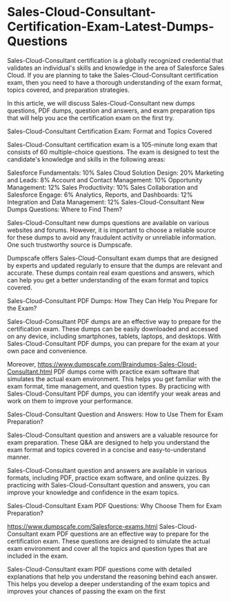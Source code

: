 # Sales-Cloud-Consultant-Certification-Exam-Latest-Dumps-Questions
Sales-Cloud-Consultant certification is a globally recognized credential that validates an individual's skills and knowledge in the area of Salesforce Sales Cloud. If you are planning to take the Sales-Cloud-Consultant certification exam, then you need to have a thorough understanding of the exam format, topics covered, and preparation strategies.

In this article, we will discuss Sales-Cloud-Consultant new dumps questions, PDF dumps, question and answers, and exam preparation tips that will help you ace the certification exam on the first try.

Sales-Cloud-Consultant Certification Exam: Format and Topics Covered

Sales-Cloud-Consultant certification exam is a 105-minute long exam that consists of 60 multiple-choice questions. The exam is designed to test the candidate's knowledge and skills in the following areas:

Salesforce Fundamentals: 10%
Sales Cloud Solution Design: 20%
Marketing and Leads: 8%
Account and Contact Management: 10%
Opportunity Management: 12%
Sales Productivity: 10%
Sales Collaboration and Salesforce Engage: 6%
Analytics, Reports, and Dashboards: 12%
Integration and Data Management: 12%
Sales-Cloud-Consultant New Dumps Questions: Where to Find Them?

Sales-Cloud-Consultant new dumps questions are available on various websites and forums. However, it is important to choose a reliable source for these dumps to avoid any fraudulent activity or unreliable information. One such trustworthy source is Dumpscafe.

Dumpscafe offers Sales-Cloud-Consultant exam dumps that are designed by experts and updated regularly to ensure that the dumps are relevant and accurate. These dumps contain real exam questions and answers, which can help you get a better understanding of the exam format and topics covered.

Sales-Cloud-Consultant PDF Dumps: How They Can Help You Prepare for the Exam?

Sales-Cloud-Consultant PDF dumps are an effective way to prepare for the certification exam. These dumps can be easily downloaded and accessed on any device, including smartphones, tablets, laptops, and desktops. With Sales-Cloud-Consultant PDF dumps, you can prepare for the exam at your own pace and convenience.

Moreover, https://www.dumpscafe.com/Braindumps-Sales-Cloud-Consultant.html PDF dumps come with practice exam software that simulates the actual exam environment. This helps you get familiar with the exam format, time management, and question types. By practicing with Sales-Cloud-Consultant PDF dumps, you can identify your weak areas and work on them to improve your performance.

Sales-Cloud-Consultant Question and Answers: How to Use Them for Exam Preparation?

Sales-Cloud-Consultant question and answers are a valuable resource for exam preparation. These Q&A are designed to help you understand the exam format and topics covered in a concise and easy-to-understand manner.

Sales-Cloud-Consultant question and answers are available in various formats, including PDF, practice exam software, and online quizzes. By practicing with Sales-Cloud-Consultant question and answers, you can improve your knowledge and confidence in the exam topics.

Sales-Cloud-Consultant Exam PDF Questions: Why Choose Them for Exam Preparation?

https://www.dumpscafe.com/Salesforce-exams.html Sales-Cloud-Consultant exam PDF questions are an effective way to prepare for the certification exam. These questions are designed to simulate the actual exam environment and cover all the topics and question types that are included in the exam.

Sales-Cloud-Consultant exam PDF questions come with detailed explanations that help you understand the reasoning behind each answer. This helps you develop a deeper understanding of the exam topics and improves your chances of passing the exam on the first


